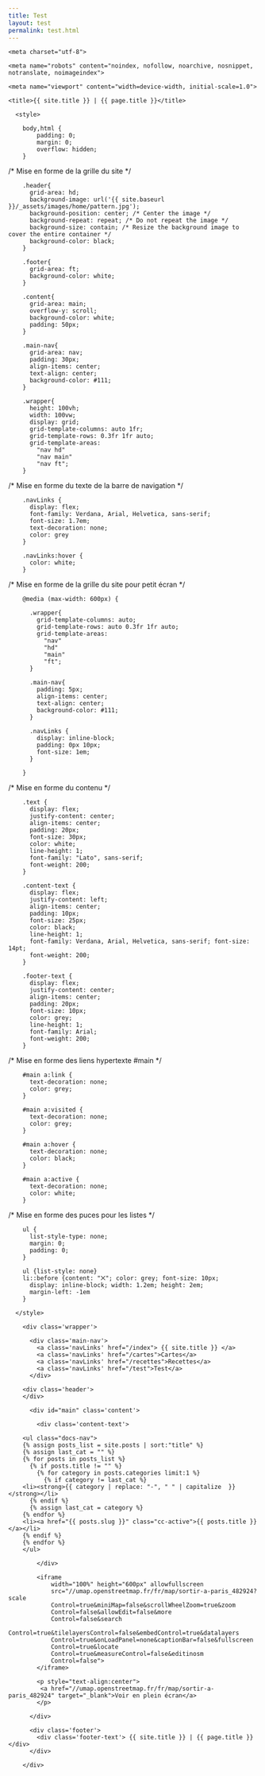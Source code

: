 ```yaml
---
title: Test
layout: test
permalink: test.html
---
```


<html>

  <head>

<!--
La balise suivante permet de déclarer la table d'encodage des caractères.
la table UTF-8, permet théoriquement d'encoder toutes les langues, du français au japonais en passant par l'arabe.
-->
    <meta charset="utf-8">
    
<!--
La balise suivante permet de ne pas indexer mon site web et bien plus.
Plus d'info sur https://developers.google.com/search/reference/robots_meta_tag#max-image-preview
-->
    <meta name="robots" content="noindex, nofollow, noarchive, nosnippet, notranslate, noimageindex">
    
<!-- Permet de controler la dimenssion d'affichage de ma page web et le zoom dans celle-ci -->
    <meta name="viewport" content="width=device-width, initial-scale=1.0">
 
<!-- Titre ddu site web dans le navigateeur web -->
    <title>{{ site.title }} | {{ page.title }}</title>

      <style>

        body,html {
            padding: 0;
            margin: 0;
            overflow: hidden;
        }

/* Mise en forme de la grille du site */

        .header{
          grid-area: hd;   
          background-image: url('{{ site.baseurl }}/_assets/images/home/pattern.jpg');
          background-position: center; /* Center the image */
          background-repeat: repeat; /* Do not repeat the image */
          background-size: contain; /* Resize the background image to cover the entire container */
          background-color: black;
        }

        .footer{
          grid-area: ft;
          background-color: white;
        }

        .content{
          grid-area: main;
          overflow-y: scroll;
          background-color: white;
          padding: 50px;
        }

        .main-nav{
          grid-area: nav;
          padding: 30px;
          align-items: center;
          text-align: center;
          background-color: #111;
        }

        .wrapper{
          height: 100vh;
          width: 100vw;
          display: grid;
          grid-template-columns: auto 1fr;
          grid-template-rows: 0.3fr 1fr auto;
          grid-template-areas: 
            "nav hd"
            "nav main"
            "nav ft";
        }

/* Mise en forme du texte de la barre de navigation */

        .navLinks {
          display: flex;
          font-family: Verdana, Arial, Helvetica, sans-serif;
          font-size: 1.7em;
          text-decoration: none;
          color: grey
        }

        .navLinks:hover {
          color: white;
        }

/* Mise en forme de la grille du site pour petit écran */

        @media (max-width: 600px) {

          .wrapper{
            grid-template-columns: auto;
            grid-template-rows: auto 0.3fr 1fr auto;
            grid-template-areas: 
              "nav"
              "hd"
              "main"
              "ft";
          }

          .main-nav{
            padding: 5px;
            align-items: center;
            text-align: center;
            background-color: #111;
          }

          .navLinks {
            display: inline-block;
            padding: 0px 10px;
            font-size: 1em;
          }

        } 

/* Mise en forme du contenu */

        .text {
          display: flex;
          justify-content: center;
          align-items: center;
          padding: 20px;
          font-size: 30px;
          color: white;
          line-height: 1;
          font-family: "Lato", sans-serif;
          font-weight: 200;
        }

        .content-text {
          display: flex;
          justify-content: left;
          align-items: center;
          padding: 10px;
          font-size: 25px;
          color: black;
          line-height: 1;
          font-family: Verdana, Arial, Helvetica, sans-serif; font-size: 14pt;
          font-weight: 200;
        }

        .footer-text {
          display: flex;
          justify-content: center;
          align-items: center;
          padding: 20px;
          font-size: 10px;
          color: grey;
          line-height: 1;
          font-family: Arial;
          font-weight: 200;
        }

/* Mise en forme des liens hypertexte #main */

        #main a:link {
          text-decoration: none;
          color: grey;
        }

        #main a:visited {
          text-decoration: none;
          color: grey;
        }

        #main a:hover {
          text-decoration: none;
          color: black;
        }

        #main a:active {
          text-decoration: none;
          color: white;
        }

/* Mise en forme des puces pour les listes */

        ul {
          list-style-type: none;
          margin: 0;
          padding: 0;
        }

        ul {list-style: none}
        li::before {content: "⨉"; color: grey; font-size: 10px;
          display: inline-block; width: 1.2em; height: 2em;
          margin-left: -1em
        }

      </style>

  </head>

  <body>

<!--
  Grille de ma page
-->

        <div class='wrapper'>

          <div class='main-nav'>
            <a class='navLinks' href="/index"> {{ site.title }} </a>
            <a class='navLinks' href="/cartes">Cartes</a>
            <a class='navLinks' href="/recettes">Recettes</a>
            <a class='navLinks' href="/test">Test</a>
          </div>

        <div class='header'>
        </div>

          <div id="main" class='content'>

            <div class='content-text'>

<!--
  Liste des posts, trié par ordre alphabétique
-->

        <ul class="docs-nav">
        {% assign posts_list = site.posts | sort:"title" %}
        {% assign last_cat = "" %}
        {% for posts in posts_list %}
          {% if posts.title != "" %}
            {% for category in posts.categories limit:1 %}
              {% if category != last_cat %}
        <li><strong>{{ category | replace: "-", " " | capitalize  }}</strong></li>
          {% endif %}
          {% assign last_cat = category %}
        {% endfor %}
        <li><a href="{{ posts.slug }}" class="cc-active">{{ posts.title }}</a></li>
        {% endif %}
        {% endfor %}
        </ul>

            </div>

<!--
  La carte de nos lieux de sorties à Paris
-->

            <iframe
                width="100%" height="600px" allowfullscreen
                src="//umap.openstreetmap.fr/fr/map/sortir-a-paris_482924?scale
                Control=true&miniMap=false&scrollWheelZoom=true&zoom
                Control=false&allowEdit=false&more
                Control=false&search
                Control=true&tilelayersControl=false&embedControl=true&datalayers
                Control=true&onLoadPanel=none&captionBar=false&fullscreen
                Control=true&locate
                Control=true&measureControl=false&editinosm
                Control=false">
            </iframe>

            <p style="text-align:center">
             <a href="//umap.openstreetmap.fr/fr/map/sortir-a-paris_482924" target="_blank">Voir en plein écran</a>
            </p>

          </div>

          <div class='footer'>
            <div class='footer-text'> {{ site.title }} | {{ page.title }} </div>
          </div>

        </div>

  </body>

</html>